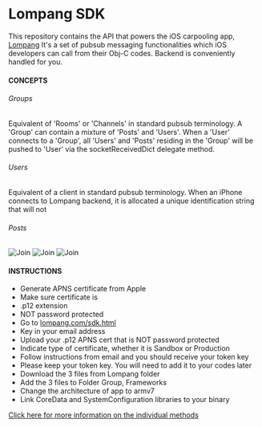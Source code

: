 Lompang SDK
===========

This repository contains the API that powers the iOS carpooling app, [Lompang](http://appstore.com/lompang) It's a set of pubsub messaging functionalities which iOS developers can call from their Obj-C codes. Backend is conveniently handled for you.


#### CONCEPTS

###### Groups
Equivalent of 'Rooms' or 'Channels' in standard pubsub terminology. A 'Group' can contain a mixture of 'Posts' and 'Users'. When a 'User' connects to a 'Group', all 'Users' and 'Posts' residing in the 'Group' will be pushed to 'User' via the socketReceivedDict delegate method.

###### Users
Equivalent of a client in standard pubsub terminology. When an iPhone connects to Lompang backend, it is allocated a unique identification string that will not 

###### Posts





![Join](http://lompang.com/images/sdkjoin.png)
![Join](http://lompang.com/images/sdklisten.png)
![Join](http://lompang.com/images/sdkpost.png)

#### INSTRUCTIONS
* Generate APNS certificate from Apple
* Make sure certificate is
 * .p12 extension
 * NOT password protected
* Go to [lompang.com/sdk.html](http://lompang.com/sdk.html)
 * Key in your email address
 * Upload your .p12 APNS cert that is NOT password protected
 * Indicate type of certificate, whether it is Sandbox or Production
* Follow instructions from email and you should receive your token key
* Please keep your token key. You will need to add it to your codes later
* Download the 3 files from Lompang folder
* Add the 3 files to Folder Group, Frameworks
* Change the architecture of app to armv7
* Link CoreData and SystemConfiguration libraries to your binary

[Click here for more information on the individual methods](https://github.com/ngzhongcai/lompang/blob/master/Lompang/Lompang.h)
